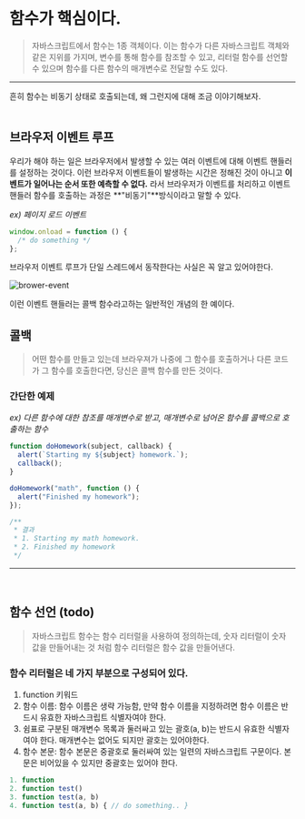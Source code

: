 # 함수가 핵심이다.

> 자바스크립트에서 함수는 1종 객체이다. 이는 함수가 다른 자바스크립트 객체와 같은 지위를 가지며, 변수를 통해 함수를 참조할 수 있고, 리터럴 함수를 선언할 수 있으며 함수를 다른 함수의 매개변수로 전달할 수도 있다.

---

흔히 함수는 비동기 상태로 호출되는데, 왜 그런지에 대해 조금 이야기해보자.
<br /><br />

## 브라우저 이벤트 루프

우리가 해야 하는 일은 브라우저에서 발생할 수 있는 여러 이벤트에 대해 이벤트 핸들러를 설정하는 것이다. 이런 브라우저 이벤트들이 발생하는 시간은 정해진 것이 아니고 **이벤트가 일어나는 순서 또한 예측할 수 없다.**
라서 브라우저가 이벤트를 처리하고 이벤트 핸들러 함수를 호출하는 과정은 **"비동기"**방식이라고 말할 수 있다.

_ex) 페이지 로드 이벤트_

```javascript
window.onload = function () {
  /* do something */
};
```

브라우저 이벤트 루프가 단일 스레드에서 동작한다는 사실은 꼭 알고 있어야한다.

![brower-event](browser-event.heic)

이런 이벤트 핸들러는 콜백 함수라고하는 일반적인 개념의 한 예이다.

## 콜백

> 어떤 함수를 만들고 있는데 브라우져가 나중에 그 함수를 호출하거나 다른 코드가 그 함수를 호출한다면, 당신은 콜백 함수를 만든 것이다.

### 간단한 예제

_ex) 다른 함수에 대한 참조를 매개변수로 받고, 매개변수로 넘어온 함수를 콜백으로 호출하는 함수_

```javascript
function doHomework(subject, callback) {
  alert(`Starting my ${subject} homework.`);
  callback();
}

doHomework("math", function () {
  alert("Finished my homework");
});

/**
 * 결과
 * 1. Starting my math homework.
 * 2. Finished my homework
 */
```

---

<br />

## 함수 선언 (todo)
> 자바스크립트 함수는 함수 리터럴을 사용하여 정의하는데, 숫자 리터럴이 숫자 값을 만들어내는 것 처럼 함수 리터럴은 함수 값을 만들어낸다. 

### 함수 리터럴은 네 가지 부분으로 구성되어 있다.
1. function 키워드
2. 함수 이름: 함수 이름은 생략 가능함, 만약 함수 이름을 지정하려면 함수 이름은 반드시 유효한 자바스크립트 식별자여야 한다.
3. 쉼표로 구분된 매개변수 목록과 둘러싸고 있는 괄호(a, b)는 반드시 유효한 식별자여야 한다. 매개변수는 없어도 되지만 괄호는 있어야한다.
4. 함수 본문: 함수 본문은 중괄호로 둘러싸여 있는 일련의 자바스크립트 구문이다. 본문은 비어있을 수 있지만 중괄호는 있어야 한다.
```javascript
1. function
2. function test()
3. function test(a, b)
4. function test(a, b) { // do something.. }
```
